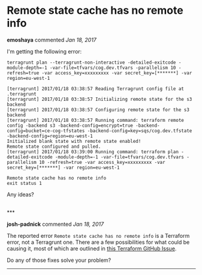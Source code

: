 # Remote state cache has no remote info

**emoshaya** commented *Jan 18, 2017*

I'm getting the following error:

```
terragrunt plan --terragrunt-non-interactive -detailed-exitcode -module-depth=-1 -var-file=tfvars/cog.dev.tfvars -parallelism 10 -refresh=true -var access_key=xxxxxxxxx -var secret_key=[*******] -var region=eu-west-1

[terragrunt] 2017/01/18 03:38:57 Reading Terragrunt config file at .terragrunt
[terragrunt] 2017/01/18 03:38:57 Initializing remote state for the s3 backend
[terragrunt] 2017/01/18 03:38:57 Configuring remote state for the s3 backend
[terragrunt] 2017/01/18 03:38:57 Running command: terraform remote config -backend s3 -backend-config=encrypt=true -backend-config=bucket=ce-cog-tfstates -backend-config=key=sqs/cog.dev.tfstate -backend-config=region=eu-west-1
Initialized blank state with remote state enabled!
Remote state configured and pulled.
[terragrunt] 2017/01/18 03:39:00 Running command: terraform plan -detailed-exitcode -module-depth=-1 -var-file=tfvars/cog.dev.tfvars -parallelism 10 -refresh=true -var access_key=xxxxxxxxx -var secret_key=[*******] -var region=eu-west-1

Remote state cache has no remote info
exit status 1
```

Any ideas?

<br />
***


**josh-padnick** commented *Jan 18, 2017*

The reported error `Remote state cache has no remote info` is a Terraform error, not a Terragrunt one. There are a few possibilities for what could be causing it, most of which are outlined in [this Terraform GitHub Issue](https://github.com/hashicorp/terraform/issues/7112).

Do any of those fixes solve your problem?
***

